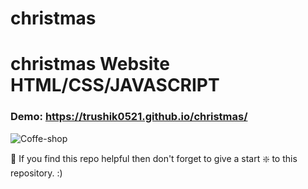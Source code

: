 # christmas

# christmas Website HTML/CSS/JAVASCRIPT

### Demo: https://trushik0521.github.io/christmas/

![Coffe-shop](https://github.com/Trushik0521/christmas/blob/main/images/photo.png)

🙏 If you find this repo helpful then don't forget to give a start ❇️  to this repository. :)
